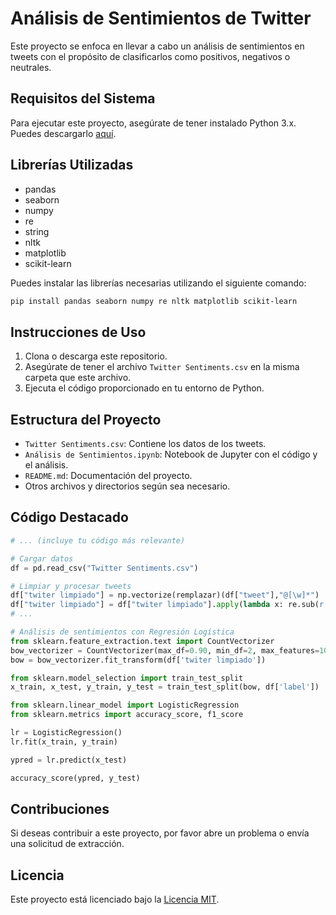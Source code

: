 
# Análisis de Sentimientos de Twitter

Este proyecto se enfoca en llevar a cabo un análisis de sentimientos en tweets con el propósito de clasificarlos como positivos, negativos o neutrales.

## Requisitos del Sistema

Para ejecutar este proyecto, asegúrate de tener instalado Python 3.x. Puedes descargarlo [aquí](https://www.python.org/downloads/).

## Librerías Utilizadas

- pandas
- seaborn
- numpy
- re
- string
- nltk
- matplotlib
- scikit-learn

Puedes instalar las librerías necesarias utilizando el siguiente comando:

```bash
pip install pandas seaborn numpy re nltk matplotlib scikit-learn
```

## Instrucciones de Uso

1. Clona o descarga este repositorio.
2. Asegúrate de tener el archivo `Twitter Sentiments.csv` en la misma carpeta que este archivo.
3. Ejecuta el código proporcionado en tu entorno de Python.

## Estructura del Proyecto

- `Twitter Sentiments.csv`: Contiene los datos de los tweets.
- `Análisis de Sentimientos.ipynb`: Notebook de Jupyter con el código y el análisis.
- `README.md`: Documentación del proyecto.
- Otros archivos y directorios según sea necesario.

## Código Destacado

```python
# ... (incluye tu código más relevante)

# Cargar datos
df = pd.read_csv("Twitter Sentiments.csv")

# Limpiar y procesar tweets
df["twiter limpiado"] = np.vectorize(remplazar)(df["tweet"],"@[\w]*")
df["twiter limpiado"] = df["twiter limpiado"].apply(lambda x: re.sub(r'[^a-zA-Z#\s]', '', x))
# ...

# Análisis de sentimientos con Regresión Logística
from sklearn.feature_extraction.text import CountVectorizer
bow_vectorizer = CountVectorizer(max_df=0.90, min_df=2, max_features=1000, stop_words='english')
bow = bow_vectorizer.fit_transform(df['twiter limpiado'])

from sklearn.model_selection import train_test_split
x_train, x_test, y_train, y_test = train_test_split(bow, df['label'])

from sklearn.linear_model import LogisticRegression
from sklearn.metrics import accuracy_score, f1_score

lr = LogisticRegression()
lr.fit(x_train, y_train)

ypred = lr.predict(x_test)

accuracy_score(ypred, y_test)
```

## Contribuciones

Si deseas contribuir a este proyecto, por favor abre un problema o envía una solicitud de extracción.

## Licencia

Este proyecto está licenciado bajo la [Licencia MIT](LICENSE).

